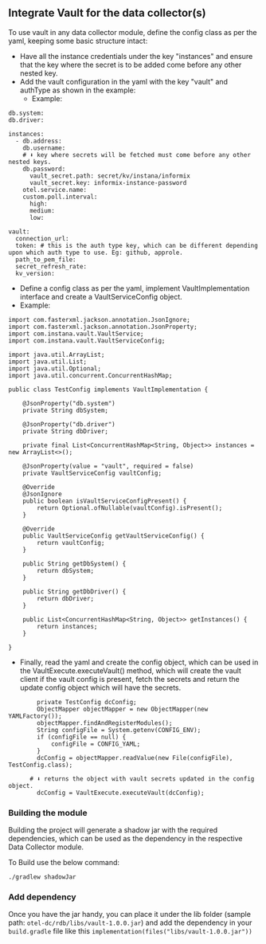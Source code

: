 ## Integrate Vault for the data collector(s)

To use vault in any data collector module, define the config class as per the yaml, keeping some basic structure intact:
	
  - Have all the instance credentials under the key "instances" and ensure that the key where the secret is to be added come before any other nested key.
  - Add the vault configuration in the yaml with the key "vault" and authType as shown in the example:
	- Example:
```
db.system: 
db.driver:  
  
instances:  
  - db.address: 
    db.username:   
    # ⬇️ key where secrets will be fetched must come before any other nested keys.
    db.password:  
      vault_secret.path: secret/kv/instana/informix  
      vault_secret.key: informix-instance-password  
    otel.service.name: 
    custom.poll.interval:  
      high:  
      medium: 
      low:

vault:
  connection_url: 
  token: # this is the auth type key, which can be different depending upon which auth type to use. Eg: github, approle.
  path_to_pem_file: 
  secret_refresh_rate: 
  kv_version: 

```

   - Define a config class as per the yaml, implement VaultImplementation interface and create a VaultServiceConfig object.
   - Example:
```
import com.fasterxml.jackson.annotation.JsonIgnore;  
import com.fasterxml.jackson.annotation.JsonProperty;  
import com.instana.vault.VaultService;  
import com.instana.vault.VaultServiceConfig;  
  
import java.util.ArrayList;  
import java.util.List;  
import java.util.Optional;  
import java.util.concurrent.ConcurrentHashMap;  
  
public class TestConfig implements VaultImplementation {  

    @JsonProperty("db.system")  
    private String dbSystem;  
    
    @JsonProperty("db.driver")  
    private String dbDriver;  
    
    private final List<ConcurrentHashMap<String, Object>> instances = new ArrayList<>();  
    
    @JsonProperty(value = "vault", required = false)  
    private VaultServiceConfig vaultConfig;  
  
    @Override  
    @JsonIgnore    
    public boolean isVaultServiceConfigPresent() {  
        return Optional.ofNullable(vaultConfig).isPresent();  
    }  
  
    @Override  
    public VaultServiceConfig getVaultServiceConfig() {  
        return vaultConfig;  
    }  
  
    public String getDbSystem() {  
        return dbSystem;  
    }  
  
    public String getDbDriver() {  
        return dbDriver;  
    }  
  
    public List<ConcurrentHashMap<String, Object>> getInstances() {  
        return instances;  
    }  
  
}
```

 - Finally, read the yaml and create the config object, which can be used in the VaultExecute.executeVault(<config>) method,
   which will create the vault client if the vault config is present, fetch the secrets and return the update config object which will have the secrets.

```
        private TestConfig dcConfig;
        ObjectMapper objectMapper = new ObjectMapper(new YAMLFactory());
        objectMapper.findAndRegisterModules();
        String configFile = System.getenv(CONFIG_ENV);
        if (configFile == null) {
            configFile = CONFIG_YAML;
        }
        dcConfig = objectMapper.readValue(new File(configFile), TestConfig.class);

      # ⬇️ returns the object with vault secrets updated in the config object.
        dcConfig = VaultExecute.executeVault(dcConfig);
```

### Building the module
Building the project will generate a shadow jar with the required dependencies, which can be used as the dependency in the respective Data Collector module.

To Build use the below command:

```
./gradlew shadowJar
```

### Add dependency
Once you have the jar handy, you can place it under the lib folder (sample path: `otel-dc/rdb/libs/vault-1.0.0.jar`) 
and add the dependency in your `build.gradle` file like this `implementation(files("libs/vault-1.0.0.jar"))`